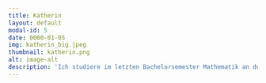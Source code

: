 ```yaml
---
title: Katherin
layout: default
modal-id: 5
date: 0000-01-05
img: katherin_big.jpeg
thumbnail: katherin.png
alt: image-alt
description: 'Ich studiere im letzten Bachelorsemester Mathematik an der TUM. Seit April 2018 bin ich Teil von Townbee. Anfangs habe ich mir hauptsächlich mit Louis das Imkerwissen angeeignet. Jetzt als Projektleiterin zusammen mit Polina und Dennis verfolgen wir das Ziel, Townbee zu expandieren. Das Besondere an Townbee ist, dass wir gleich zwei Probleme in Angriff nehmen - die Sicherung des lokalen Bienenbestands und die Integrationsproblematik der vielen Flüchtlinge in Deutschland.'
---
```

